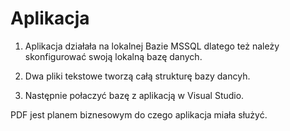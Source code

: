 # Aplikacja

1. Aplikacja działała na lokalnej Bazie MSSQL dlatego też należy skonfigurować swoją lokalną bazę danych.

2. Dwa pliki tekstowe tworzą całą strukturę bazy dancyh.

3. Następnie połaczyć bazę z aplikacją w Visual Studio.

PDF jest planem biznesowym do czego aplikacja miała służyć.
